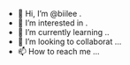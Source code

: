 - 👋 Hi, I’m @biilee .
- 👀 I’m interested in .
- 🌱 I’m currently learning ..
- 💞️ I’m looking to collaborat ...
- 📫 How to reach me ...

<!---
biilee/biilee is a ✨ special ✨ repository because its `README.md` (this file) appears on your GitHub profile.
You can click the Preview link to take a look at your changes.
--->
